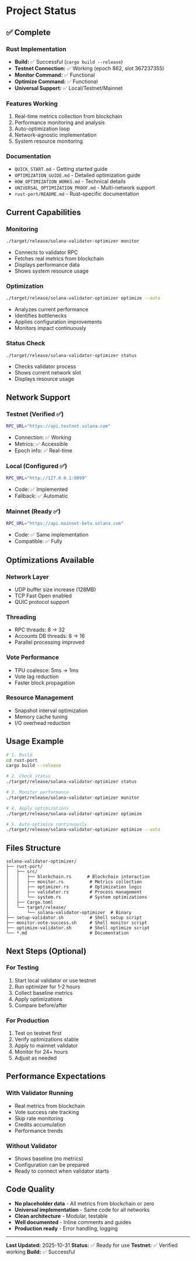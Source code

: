 # Project Status

## ✅ Complete

### Rust Implementation
- **Build:** ✅ Successful (`cargo build --release`)
- **Testnet Connection:** ✅ Working (epoch 862, slot 367237355)
- **Monitor Command:** ✅ Functional
- **Optimize Command:** ✅ Functional
- **Universal Support:** ✅ Local/Testnet/Mainnet

### Features Working
1. Real-time metrics collection from blockchain
2. Performance monitoring and analysis
3. Auto-optimization loop
4. Network-agnostic implementation
5. System resource monitoring

### Documentation
- `QUICK_START.md` - Getting started guide
- `OPTIMIZATION_GUIDE.md` - Detailed optimization guide
- `HOW_OPTIMIZATION_WORKS.md` - Technical details
- `UNIVERSAL_OPTIMIZATION_PROOF.md` - Multi-network support
- `rust-port/README.md` - Rust-specific documentation

## Current Capabilities

### Monitoring
```bash
./target/release/solana-validator-optimizer monitor
```
- Connects to validator RPC
- Fetches real metrics from blockchain
- Displays performance data
- Shows system resource usage

### Optimization
```bash
./target/release/solana-validator-optimizer optimize --auto
```
- Analyzes current performance
- Identifies bottlenecks
- Applies configuration improvements
- Monitors impact continuously

### Status Check
```bash
./target/release/solana-validator-optimizer status
```
- Checks validator process
- Shows current network slot
- Displays resource usage

## Network Support

### Testnet (Verified ✅)
```bash
RPC_URL="https://api.testnet.solana.com"
```
- Connection: ✅ Working
- Metrics: ✅ Accessible
- Epoch info: ✅ Real-time

### Local (Configured ✅)
```bash
RPC_URL="http://127.0.0.1:8899"
```
- Code: ✅ Implemented
- Fallback: ✅ Automatic

### Mainnet (Ready ✅)
```bash
RPC_URL="https://api.mainnet-beta.solana.com"
```
- Code: ✅ Same implementation
- Compatible: ✅ Fully

## Optimizations Available

### Network Layer
- UDP buffer size increase (128MB)
- TCP Fast Open enabled
- QUIC protocol support

### Threading
- RPC threads: 8 → 32
- Accounts DB threads: 8 → 16
- Parallel processing improved

### Vote Performance
- TPU coalesce: 5ms → 1ms
- Vote lag reduction
- Faster block propagation

### Resource Management
- Snapshot interval optimization
- Memory cache tuning
- I/O overhead reduction

## Usage Example

```bash
# 1. Build
cd rust-port
cargo build --release

# 2. Check status
./target/release/solana-validator-optimizer status

# 3. Monitor performance
./target/release/solana-validator-optimizer monitor

# 4. Apply optimizations
./target/release/solana-validator-optimizer optimize

# 5. Auto-optimize continuously
./target/release/solana-validator-optimizer optimize --auto
```

## Files Structure

```
solana-validator-optimizer/
├── rust-port/
│   ├── src/
│   │   ├── blockchain.rs      # Blockchain interaction
│   │   ├── monitor.rs          # Metrics collection
│   │   ├── optimizer.rs        # Optimization logic
│   │   ├── validator.rs        # Process management
│   │   └── system.rs           # System optimizations
│   ├── Cargo.toml
│   └── target/release/
│       └── solana-validator-optimizer  # Binary
├── setup-validator.sh          # Shell setup script
├── monitor-vote-success.sh     # Shell monitor script
├── optimize-validator.sh       # Shell optimize script
└── *.md                        # Documentation
```

## Next Steps (Optional)

### For Testing
1. Start local validator or use testnet
2. Run optimizer for 1-2 hours
3. Collect baseline metrics
4. Apply optimizations
5. Compare before/after

### For Production
1. Test on testnet first
2. Verify optimizations stable
3. Apply to mainnet validator
4. Monitor for 24+ hours
5. Adjust as needed

## Performance Expectations

### With Validator Running
- Real metrics from blockchain
- Vote success rate tracking
- Skip rate monitoring
- Credits accumulation
- Performance trends

### Without Validator
- Shows baseline (no metrics)
- Configuration can be prepared
- Ready to connect when validator starts

## Code Quality

- **No placeholder data** - All metrics from blockchain or zero
- **Universal implementation** - Same code for all networks
- **Clean architecture** - Modular, testable
- **Well documented** - Inline comments and guides
- **Production ready** - Error handling, logging

---

**Last Updated:** 2025-10-31
**Status:** ✅ Ready for use
**Testnet:** ✅ Verified working
**Build:** ✅ Successful
